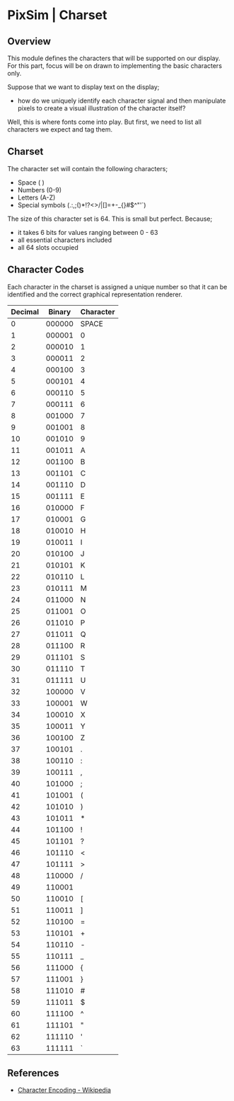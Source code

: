 # PixSim | Charset

## Overview

This module defines the characters that will be supported on our display. For this part, focus will be on drawn to implementing the basic characters only.

Suppose that we want to display text on the display;
- how do we uniquely identify each character signal and then manipulate pixels to create a visual illustration of the character itself?

Well, this is where fonts come into play. But first, we need to list all characters we expect and tag them.

## Charset

The character set will contain the following characters;
- Space ( )
- Numbers (0-9)
- Letters (A-Z)
- Special symbols (.:,;()*!?<>/|[]=+-_{}#$^"'`)

The size of this character set is 64. This is small but perfect.
Because;
- it takes 6 bits for values ranging between 0 - 63
- all essential characters included
- all 64 slots occupied

## Character Codes

Each character in the charset is assigned a unique number so that it can be identified and the correct graphical representation renderer.

| Decimal	| Binary	| Character |
|-----------|-----------|-----------|
| 0			| 000000	| SPACE		|
| 1			| 000001	| 0			|
| 2			| 000010	| 1			|
| 3			| 000011	| 2			|
| 4			| 000100	| 3			|
| 5			| 000101	| 4			|
| 6			| 000110	| 5			|
| 7			| 000111	| 6			|
| 8			| 001000	| 7			|
| 9			| 001001	| 8			|
| 10		| 001010	| 9			|
| 11		| 001011	| A			|
| 12		| 001100	| B			|
| 13		| 001101	| C			|
| 14		| 001110	| D			|
| 15		| 001111	| E			|
| 16		| 010000	| F			|
| 17		| 010001	| G			|
| 18		| 010010	| H			|
| 19		| 010011	| I			|
| 20		| 010100	| J			|
| 21		| 010101	| K			|
| 22		| 010110	| L			|
| 23		| 010111	| M			|
| 24		| 011000	| N			|
| 25		| 011001	| O			|
| 26		| 011010	| P			|
| 27		| 011011	| Q			|
| 28		| 011100	| R			|
| 29		| 011101	| S			|
| 30		| 011110	| T			|
| 31		| 011111	| U			|
| 32		| 100000	| V			|
| 33		| 100001	| W			|
| 34		| 100010	| X			|
| 35		| 100011	| Y			|
| 36		| 100100	| Z			|
| 37		| 100101	| .			|
| 38		| 100110	| :			|
| 39		| 100111	| ,			|
| 40		| 101000	| ;			|
| 41		| 101001	| (			|
| 42		| 101010	| )			|
| 43		| 101011	| *			|
| 44		| 101100	| !			|
| 45		| 101101	| ?			|
| 46		| 101110	| <			|
| 47		| 101111	| >			|
| 48		| 110000	| /			|
| 49		| 110001	| |			|
| 50		| 110010	| [			|
| 51		| 110011	| ]			|
| 52		| 110100	| =			|
| 53		| 110101	| +			|
| 54		| 110110	| -			|
| 55		| 110111	| _			|
| 56		| 111000	| {			|
| 57		| 111001	| }			|
| 58		| 111010	| #			|
| 59		| 111011	| $			|
| 60		| 111100	| ^			|
| 61		| 111101	| "			|
| 62		| 111110	| '			|
| 63		| 111111	| `			|

## References

- [Character Encoding - Wikipedia](https://wikipedia.org/wiki/Character_encoding)
